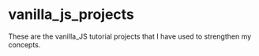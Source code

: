 # vanilla_js_projects
 These are the vanilla_JS tutorial projects that I have used to strengthen my concepts.
